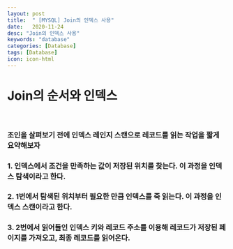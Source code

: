 ```yaml
---
layout: post
title:  " [MYSQL] Join의 인덱스 사용"
date:   2020-11-24
desc: "Join의 인덱스 사용"
keywords: "database"
categories: [Database]
tags: [Database]
icon: icon-html
---
```


Join의 순서와 인덱스
====

<br/>

### 조인을 살펴보기 전에 인덱스 레인지 스캔으로 레코드를 읽는 작업을 짧게 요약해보자

### 1. 인덱스에서 조건을 만족하는 값이 저장된 위치를 찾는다. 이 과정을 인덱스 탐색이라고 한다.
### 2. 1번에서 탐색된 위치부터 필요한 만큼 인덱스를 죽 읽는다. 이 과정을 인덱스 스캔이라고 한다.
### 3. 2번에서 읽어들인 인덱스 키와 레코드 주소를 이용해 레코드가 저장된 페이지를 가져오고, 최종 레코드를 읽어온다.